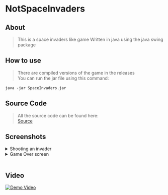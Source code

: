 # NotSpaceInvaders

## About
> This is a space invaders like game
> Written in java using the java swing package

## How to use
>There are compiled versions of the game in the releases<br>
>You can run the jar file using this command:
``` 
java -jar SpaceInvaders.jar 
```


## Source Code
>All the source code can be found here:<br>
>[Source](SpaceInvaders/lib/src/main/java/)

## Screenshots
<details><summary>Shooting an invader</summary>
  
  ![Shooting alieans](Screenshots/shoot.png)
</details>
<details><summary>Game Over screen</summary>
  
  ![Gamne Over](Screenshots/gameover.png)
</details><br>

## Video

[![Demo Video](http://img.youtube.com/vi/f2Qg2SO5gaM/0.jpg)](http://www.youtube.com/watch?v=f2Qg2SO5gaM "Video Title")
